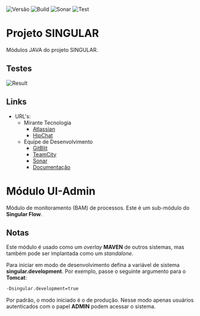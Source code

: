 ![Versão](https://img.shields.io/badge/version-0.3.2--SNAPSHOT-lightgrey.svg) ![Build](https://img.shields.io/badge/build-success-brightgreen.svg) ![Sonar](https://img.shields.io/badge/sonar-error-red.svg) ![Test](https://img.shields.io/badge/test-69%-red.svg)

# Projeto SINGULAR

Módulos JAVA do projeto SINGULAR.

## Testes

![Result](https://chart.googleapis.com/chart?chs=400x250&chd=t:2,18,44,1&cht=p&chl=failure%20%282%29|error%20%2818%29|success%20%2844%29|skipped%20%281%29&chco=FF0000|DEBDDE|DEF3BD|FFC6A5&chtt=Unit%20Tests)

## Links

* URL's:
    * Mirante Tecnologia
        * [Atlassian](https://mirante.atlassian.net/secure/RapidBoard.jspa?rapidView=86&projectKey=MIR)
        * [HipChat](https://miranteteam.hipchat.com)
    * Equipe de Desenvolvimento
        * [GitBlit](http://git.mirante.net.br/summary/MIRANTE%2Fsingular.git)
        * [TeamCity](http://ci.mirante.net.br/project.html?projectId=Mirante&tab=projectOverview)
        * [Sonar](http://sonar.mirante.net.br/dashboard/index/36298)
        * [Documentação](http://git.mirante.net.br/blob/MIRANTE%2Fsingular.git/gh-pages/_includes%2FindexContent.md)

# Módulo UI-Admin

Módulo de monitoramento (BAM) de processos. Este é um sub-módulo do **Singular Flow**.

## Notas

Este módulo é usado como um _overlay_ **MAVEN** de outros sistemas, mas também pode ser implantada como um _standalone_.

Para iniciar em modo de desenvolvimento defina a variável de sistema **singular.development**. Por exemplo, passe o seguinte argumento para o **Tomcat**:

```bash
-Dsingular.development=true
```

Por padrão, o modo iniciado é o de produção. Nesse modo apenas usuários autenticados com o papel **ADMIN** podem acessar o sistema.
